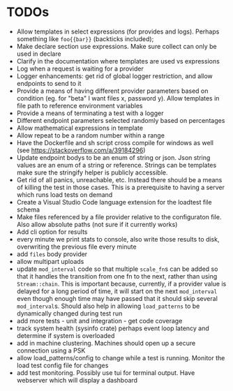 # TODOs
- Allow templates in select expressions (for provides and logs). Perhaps something like `foo{{bar}}` (backticks included);
- Make declare section use expressions. Make sure collect can only be used in declare
- Clarify in the documentation where templates are used vs expressions
- Log when a request is waiting for a provider
- Logger enhancements: get rid of global logger restriction, and allow endpoints to send to it
- Provide a means of having different provider parameters based on condition (eg. for "beta" I want files x, password y). Allow templates in file path to reference environment variables
- Provide a means of terminating a test with a logger
- Different endpoint parameters selected randomly based on percentages
- Allow mathematical expressions in template
- Allow repeat to be a random number within a range
- Have the Dockerfile and sh script cross compile for windows as well (see https://stackoverflow.com/a/39184296)
- Update endpoint bodys to be an enum of string or json. Json string values are an enum of a string or reference. Strings can be templates make sure the stringify helper is publicly accessible.
- Get rid of all panics, unreachable, etc. Instead there should be a means of killing the test in those cases. This is a prerequisite to having a server which runs load tests on demand
- Create a Visual Studio Code language extension for the loadtest file schema
- Make files referenced by a file provider relative to the configuraton file. Also allow absolute paths (not sure if it currently works)
- Add cli option for results
- every minute we print stats to console, also write those results to disk, overwriting the previous file every minute
- add `files` body provider
- allow multipart uploads
- update `mod_interval` code so that multiple `scale_fn`s can be added so that it handles the transition from one fn to the next, rather than using `Stream::chain`. This is important because, currently, if a provider value is delayed for a long period of time, it will start on the next `mod_interval` even though enough time may have passed that it should skip several `mod_interval`s. Should also help in allowing `load_patterns` to be dynamically changed during test run
- add more tests - unit and integration - get code coverage
- track system health (sysinfo crate) perhaps event loop latency and determine if system is overloaded
- add in machine clustering. Machines should open up a secure connection using a PSK
- allow load_patterns/config to change while a test is running. Monitor the load test config file for changes
- add test monitoring. Possibly use tui for terminal output. Have webserver which will display a dashboard